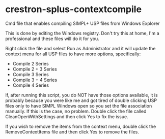 # crestron-splus-contextcompile
Cmd file that enables compiling SIMPL+ USP files from Windows Explorer

This is done by editing the Windows registry. Don't try this at home, I'm a professional and these
files will do it for you.

Right click the file and select Run as Administrator and it will update the context menu for
all USP files to have more options, specifically:
* Compile 2 Series
* Compile 2 + 3 Series
* Compile 3 Series
* Compile 3 + 4 Series
* Compile 4 Series

If, after running this script, you do NOT have those options available, it is probably because
you were like me and got tired of double clicking USP files only to have SIMPL Windows open so
you set the file association manually. If this is the case, no problem. Double click the file
called CleanOpenWithSettings and then click Yes to fix the issue.

If you wish to remove the items from the context menu, double click the RemoveContextItems file
and then click Yes to remove the files.